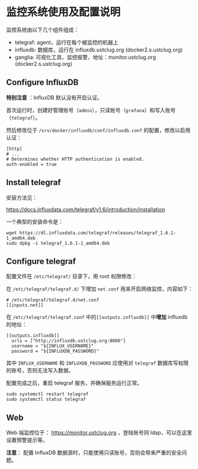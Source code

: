 # 监控系统使用及配置说明

监控系统由以下几个组件组成：

- telegraf: agent，运行在每个被监控的机器上
- influxdb: 数据库，运行在 influxdb.ustclug.org (docker2.s.ustclug.org)
- ganglia: 可视化工具，监控报警，地址：monitor.ustclug.org (docker2.s.ustclug.org)

## Configure InfluxDB

**特别注意** ：InfluxDB 默认没有开启认证。

首次运行时，创建好管理账号（`admin`），只读账号（`grafana`）和写入账号（`telegraf`）。

然后修改位于 `/srv/docker/influxdb/conf/influxdb.conf` 的配置，修改以启用认证：

```shell
[http]
# ...
# Determines whether HTTP authentication is enabled.
auth-enabled = true
```

## Install telegraf

安装方法见：

https://docs.influxdata.com/telegraf/v1.6/introduction/installation

一个典型的安装命令是：

```shell
wget https://dl.influxdata.com/telegraf/releases/telegraf_1.6.1-1_amd64.deb
sudo dpkg -i telegraf_1.6.1-1_amd64.deb
```

## Configure telegraf

配置文件在 `/etc/telegraf/` 目录下，用 root 权限修改：

在 `/etc/telegraf/telegraf.d/` 下增加 `net.conf` 用来开启网络监控，内容如下：

```shell
# /etc/telegraf/telegraf.d/net.conf
[[inputs.net]]
```

在 `/etc/telegraf/telegraf.conf` 中的`[[outputs.influxdb]]` 中**增加** influxdb 的地址：

```shell
[[outputs.influxdb]]
  urls = ["http://influxdb.ustclug.org:8086"]
  username = "${INFLUX_USERNAME}"
  password = "${INFLUXDB_PASSWORD}"
```

其中 `INFLUX_USERNAME` 和 `INFLUXDB_PASSWORD` 应使用对 `telegraf` 数据库写权限的账号，否则无法写入数据。

配置完成之后，重启 telegraf 服务，并确保服务运行正常。

```shell
sudo systemctl restart telegraf
sudo systemctl status telegraf
```

## Web

Web 端监控位于： https://monitor.ustclug.org ，登陆账号同 ldap，可以在这里设置预警提示等。

**注意**： 配置 InfluxDB 数据源时，只能使用只读账号，否则会带来严重的安全问题。
